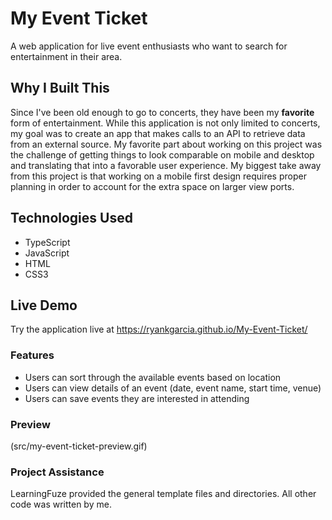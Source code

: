 # My Event Ticket

A web application for live event enthusiasts who want to search for entertainment in their area.

## Why I Built This

Since I've been old enough to go to concerts, they have been my **favorite** form of entertainment. While this application is not only limited to concerts, my goal was to create an app that makes calls to an API to retrieve data from an external source. My favorite part about working on this project was the challenge of getting things to look comparable on mobile and desktop and translating that into a favorable user experience. My biggest take away from this project is that working on a mobile first design requires proper planning in order to account for the extra space on larger view ports.

## Technologies Used

- TypeScript
- JavaScript
- HTML
- CSS3

## Live Demo

Try the application live at https://ryankgarcia.github.io/My-Event-Ticket/

### Features

- Users can sort through the available events based on location
- Users can view details of an event (date, event name, start time, venue)
- Users can save events they are interested in attending

### Preview

(src/my-event-ticket-preview.gif)

### Project Assistance

LearningFuze provided the general template files and directories. All other code was written by me.
